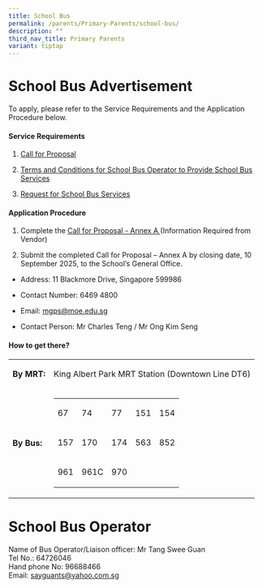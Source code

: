```yaml
---
title: School Bus
permalink: /parents/Primary-Parents/school-bus/
description: ""
third_nav_title: Primary Parents
variant: tiptap
---
```

<h1><strong>School Bus Advertisement</strong></h1>
<p>To apply, please refer to the Service Requirements and the Application
Procedure below.</p>
<h4>Service Requirements</h4>
<ol data-tight="true" class="tight">
<li>
<p><a href="https://drive.google.com/file/d/12Q00YUxamvlCAjqd_x9to7jTRuC68tJu/view?usp=drive_link" rel="noopener noreferrer nofollow" target="_blank">Call for Proposal</a>
</p>
</li>
<li>
<p><a href="https://drive.google.com/file/d/1p68myusi1Bf9H3N3Qd4prQ_XpFyZ2V4O/view?usp=drive_link" rel="noopener noreferrer nofollow" target="_blank">Terms and Conditions for School Bus Operator to Provide School Bus Services</a>
</p>
</li>
<li>
<p><a href="https://drive.google.com/file/d/1_TQI7VcOhJWjvf5e81YDcsSYsImxPfFU/view?usp=drive_link" rel="noopener noreferrer nofollow" target="_blank">Request for School Bus Services</a>
</p>
<p></p>
</li>
</ol>
<h4>Application Procedure</h4>
<ol data-tight="true" class="tight">
<li>
<p>Complete the <a href="https://drive.google.com/file/d/1r6zFCf-pi_rSAFn_MKm4RT-36yy0Lvrv/view?usp=drive_link" rel="noopener noreferrer nofollow" target="_blank">Call for Proposal - Annex A </a>(Information
Required from Vendor)</p>
</li>
<li>
<p>Submit the completed Call for Proposal – Annex A by closing date, 10 September
2025, to the School’s General Office.</p>
</li>
</ol>
<ul data-tight="true" class="tight">
<li>
<p>Address: 11 Blackmore Drive, Singapore 599986</p>
</li>
<li>
<p>Contact Number: 6469 4800</p>
</li>
<li>
<p>Email: <a href="mailto:mgps@moe.edu.sg" rel="noopener noreferrer nofollow" target="_blank">mgps@moe.edu.sg</a>
</p>
</li>
<li>
<p>Contact Person: Mr Charles Teng / Mr Ong Kim Seng</p>
</li>
</ul>
<p></p>
<h4>How to get there?<br></h4>
<table style="minWidth: 50px">
<colgroup>
<col>
<col>
</colgroup>
<tbody>
<tr>
<td rowspan="1" colspan="1">
<p><strong>By MRT:</strong>
</p>
</td>
<td rowspan="1" colspan="1">
<p>King Albert Park MRT Station (Downtown Line DT6)</p>
</td>
</tr>
<tr>
<td rowspan="1" colspan="1">
<p><strong>By Bus:</strong>
</p>
</td>
<td rowspan="1" colspan="1">
<table style="minWidth: 125px">
<colgroup>
<col>
<col>
<col>
<col>
<col>
</colgroup>
<tbody>
<tr>
<td rowspan="1" colspan="1">
<p>67</p>
</td>
<td rowspan="1" colspan="1">
<p>74</p>
</td>
<td rowspan="1" colspan="1">
<p>77</p>
</td>
<td rowspan="1" colspan="1">
<p>151</p>
</td>
<td rowspan="1" colspan="1">
<p>154</p>
</td>
</tr>
<tr>
<td rowspan="1" colspan="1">
<p>157</p>
</td>
<td rowspan="1" colspan="1">
<p>170</p>
</td>
<td rowspan="1" colspan="1">
<p>174</p>
</td>
<td rowspan="1" colspan="1">
<p>563</p>
</td>
<td rowspan="1" colspan="1">
<p>852</p>
</td>
</tr>
<tr>
<td rowspan="1" colspan="1">
<p>961</p>
</td>
<td rowspan="1" colspan="1">
<p>961C</p>
</td>
<td rowspan="1" colspan="1">
<p>970</p>
</td>
<td rowspan="1" colspan="1">
<p></p>
</td>
<td rowspan="1" colspan="1">
<p></p>
</td>
</tr>
</tbody>
</table>
</td>
</tr>
</tbody>
</table>
<h1>School Bus Operator</h1>
<p>Name of Bus Operator/Liaison officer: Mr Tang Swee Guan
<br>Tel No.: 64726046
<br>Hand phone No: 96688466
<br>Email:&nbsp;<a href="mailto:sayguants@yahoo.com.sg" rel="noopener noreferrer nofollow" target="_blank">sayguants@yahoo.com.sg</a>
</p>